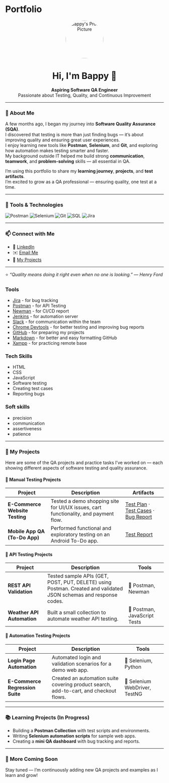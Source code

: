 # Portfolio

<!-- Profile Section -->
<p align="center">
  <img src="https://avatars.githubusercontent.com/u/00000000?v=4" width="120" style="border-radius:50%" alt="Bappy's Profile Picture"/>
</p>

<h1 align="center">Hi, I'm Bappy 👋</h1>

<p align="center">
  <b>Aspiring Software QA Engineer</b><br/>
  Passionate about Testing, Quality, and Continuous Improvement
</p>

---

### 🌱 About Me  
A few months ago, I began my journey into **Software Quality Assurance (SQA)**.  
I discovered that testing is more than just finding bugs — it’s about improving quality and ensuring great user experiences.  
I enjoy learning new tools like **Postman**, **Selenium**, and **Git**, and exploring how automation makes testing smarter and faster.  
My background outside IT helped me build strong **communication**, **teamwork**, and **problem-solving** skills — all essential in QA.  

I’m using this portfolio to share my **learning journey**, **projects**, and **test artifacts**.  
I’m excited to grow as a QA professional — ensuring quality, one test at a time.  

---

### 🧰 Tools & Technologies  
<p align="left">
  <img src="https://img.shields.io/badge/Postman-FF6C37?logo=postman&logoColor=white" alt="Postman"/>
  <img src="https://img.shields.io/badge/Selenium-43B02A?logo=selenium&logoColor=white" alt="Selenium"/>
  <img src="https://img.shields.io/badge/Git-F05032?logo=git&logoColor=white" alt="Git"/>
  <img src="https://img.shields.io/badge/SQL-336791?logo=postgresql&logoColor=white" alt="SQL"/>
  <img src="https://img.shields.io/badge/Jira-0052CC?logo=jira&logoColor=white" alt="Jira"/>
</p>

---

### 📫 Connect with Me  
- 💼 [LinkedIn](your-linkedin-url)  
- ✉️ [Email Me](mailto:you@example.com)  
- 🧾 [My Projects](https://github.com/yourusername?tab=repositories)

---

⭐ *“Quality means doing it right even when no one is looking.” — Henry Ford*

### Tools
* [Jira](https://www.atlassian.com/pl/software/jira) - for bug tracking
* [Postman](https://www.postman.com) - for API Testing
* [Newman](https://www.npmjs.com/package/newman) - for CI/CD report
* [Jenkins](https://www.jenkins.io) - for automation server
* [Slack](https://slack.com/) - for communication within the team
* [Chrome Devtools](https://developer.chrome.com/docs/devtools/) - for better testing and improving bug reports
* [GitHub](https://github.com/) - for preparing my projects
* [Markdown](https://docs.github.com/en/get-started/writing-on-github/getting-started-with-writing-and-formatting-on-github/basic-writing-and-formatting-syntax) - for better and easy formatting GitHub
* [Xampp](https://www.apachefriends.org/pl/index.html) - for practicing remote base

### Tech Skills
* HTML
* CSS
* JavaScript
* Software testing
* Creating test cases
* Reporting bugs

### Soft skills
* precision
* communication
* assertiveness
* patience


---

### 🧩 My Projects

Here are some of the QA projects and practice tasks I’ve worked on — each showing different aspects of software testing and quality assurance.

#### 🧪 Manual Testing Projects
| Project | Description | Artifacts |
|----------|--------------|------------|
| **E-Commerce Website Testing** | Tested a demo shopping site for UI/UX issues, cart functionality, and payment flow. | [Test Plan](your-link-to-testplan) · [Test Cases](your-link-to-testcases) · [Bug Report](your-link-to-bugreport) |
| **Mobile App QA (To-Do App)** | Performed functional and exploratory testing on an Android To-Do app. | [Test Report](your-link-to-testreport) |

#### 🔗 API Testing Projects
| Project | Description | Tools |
|----------|--------------|-------|
| **REST API Validation** | Tested sample APIs (GET, POST, PUT, DELETE) using Postman. Created and validated JSON schemas and response codes. | 🧰 Postman, Newman |
| **Weather API Automation** | Built a small collection to automate weather API testing. | 🧰 Postman, JavaScript Tests |

#### 🤖 Automation Testing Projects
| Project | Description | Tools |
|----------|--------------|-------|
| **Login Page Automation** | Automated login and validation scenarios for a demo web app. | 🧰 Selenium, Python |
| **E-Commerce Regression Suite** | Created an automation suite covering product search, add-to-cart, and checkout flows. | 🧰 Selenium WebDriver, TestNG |

---

### 📚 Learning Projects (In Progress)
- Building a **Postman Collection** with test scripts and environments.  
- Writing **Selenium automation scripts** for sample web apps.  
- Creating a **mini QA dashboard** with bug tracking and reports.  

---

### 📂 More Coming Soon
Stay tuned — I’m continuously adding new QA projects and examples as I learn and grow!
